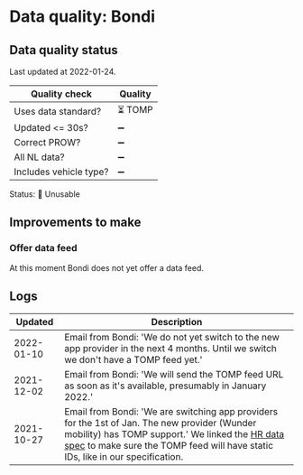 # Data quality: Bondi

## Data quality status

Last updated at 2022-01-24.

| **Quality check**           | **Quality**
| --                          | --          |
| Uses data standard?         | ⏳ TOMP
| Updated <= 30s?             | ➖
| Correct PROW?               | ➖
| All NL data?                | ➖
| Includes vehicle type?      | ➖

Status: 🔴 Unusable

## Improvements to make

### Offer data feed

At this moment Bondi does not yet offer a data feed.

## Logs

| Updated    | Description
| ----       | ---
| 2022-01-10 | Email from Bondi: 'We do not yet switch to the new app provider in the next 4 months. Until we switch we don't have a TOMP feed yet.'
| 2021-12-02 | Email from Bondi: 'We will send the TOMP feed URL as soon as it's available, presumably in January 2022.'
| 2021-10-27 | Email from Bondi: 'We are switching app providers for the 1st of Jan. The new provider (Wunder mobility) has TOMP support.' We linked the [HR data spec](https://docs.crow.nl/deelfietsdashboard/hr-dataspec/) to make sure the TOMP feed will have static IDs, like in our specification.
